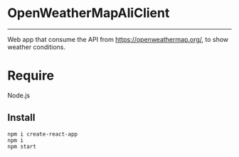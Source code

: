 
# OpenWeatherMapAliClient
----

Web app that consume the API from https://openweathermap.org/, to show weather conditions.

# Require
Node.js

## Install
```
npm i create-react-app
npm i
npm start
```
